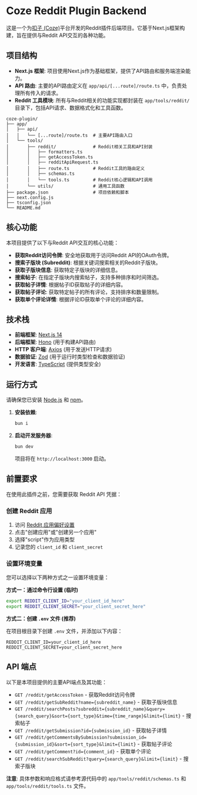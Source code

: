 # Coze Reddit Plugin Backend

这是一个为[扣子 (Coze)](https://www.coze.com/)平台开发的Reddit插件后端项目。它基于Next.js框架构建，旨在提供与Reddit API交互的各种功能。

## 项目结构

- **Next.js 框架**: 项目使用Next.js作为基础框架，提供了API路由和服务端渲染能力。
- **API 路由**: 主要的API路由定义在 `app/api/[...route]/route.ts` 中，负责处理所有传入的请求。
- **Reddit 工具模块**: 所有与Reddit相关的功能实现都封装在 `app/tools/reddit/` 目录下，包括API请求、数据格式化和工具函数。

```
coze-plugin/
├── app/
│   ├── api/
│   │   └── [...route]/route.ts  # 主要API路由入口
│   └── tools/
│       ├── reddit/              # Reddit相关工具和API封装
│       │   ├── formatters.ts
│       │   ├── getAccessToken.ts
│       │   ├── redditApiRequest.ts
│       │   ├── route.ts         # Reddit工具的路由定义
│       │   ├── schemas.ts
│       │   └── tools.ts         # Reddit核心逻辑和API调用
│       └── utils/               # 通用工具函数
├── package.json                 # 项目依赖和脚本
├── next.config.js
├── tsconfig.json
└── README.md
```

## 核心功能

本项目提供了以下与Reddit API交互的核心功能：

- **获取Reddit访问令牌**: 安全地获取用于访问Reddit API的OAuth令牌。
- **搜索子版块 (Subreddit)**: 根据关键词搜索相关的Reddit子版块。
- **获取子版块信息**: 获取特定子版块的详细信息。
- **搜索帖子**: 在指定子版块内搜索帖子，支持多种排序和时间筛选。
- **获取帖子详情**: 根据帖子ID获取帖子的详细内容。
- **获取帖子评论**: 获取特定帖子的所有评论，支持排序和数量限制。
- **获取单个评论详情**: 根据评论ID获取单个评论的详细内容。

## 技术栈

- **前端框架**: [Next.js 14](https://nextjs.org/)
- **后端框架**: [Hono](https://hono.dev/) (用于构建API路由)
- **HTTP 客户端**: [Axios](https://axios-http.com/) (用于发送HTTP请求)
- **数据验证**: [Zod](https://zod.dev/) (用于运行时类型检查和数据验证)
- **开发语言**: [TypeScript](https://www.typescriptlang.org/) (提供类型安全)

## 运行方式

请确保您已安装 [Node.js](https://nodejs.org/) 和 [npm](https://www.npmjs.com/)。

1. **安装依赖**: 
   ```bash
   bun i
   ```

2. **启动开发服务器**: 
   ```bash
   bun dev
   ```
   项目将在 `http://localhost:3000` 启动。

## 前置要求

在使用此插件之前，您需要获取 Reddit API 凭据：

### 创建 Reddit 应用

1. 访问 [Reddit 应用偏好设置](https://www.reddit.com/prefs/apps)
2. 点击"创建应用"或"创建另一个应用"
3. 选择"script"作为应用类型
4. 记录您的 `client_id` 和 `client_secret`

### 设置环境变量

您可以选择以下两种方式之一设置环境变量：

**方式一：通过命令行设置 (临时)**

```bash
export REDDIT_CLIENT_ID="your_client_id_here"
export REDDIT_CLIENT_SECRET="your_client_secret_here"
```

**方式二：创建 `.env` 文件 (推荐)**

在项目根目录下创建 `.env` 文件，并添加以下内容：

```
REDDIT_CLIENT_ID=your_client_id_here
REDDIT_CLIENT_SECRET=your_client_secret_here
```

## API 端点

以下是本项目提供的主要API端点及其功能：

- `GET /reddit/getAccessToken` - 获取Reddit访问令牌
- `GET /reddit/getSubReddit?name={subreddit_name}` - 获取子版块信息
- `GET /reddit/searchPosts?subreddit={subreddit_name}&query={search_query}&sort={sort_type}&time={time_range}&limit={limit}` - 搜索帖子
- `GET /reddit/getSubmission?id={submission_id}` - 获取帖子详情
- `GET /reddit/getCommentsBySubmission?submission_id={submission_id}&sort={sort_type}&limit={limit}` - 获取帖子评论
- `GET /reddit/getComment?id={comment_id}` - 获取单个评论
- `GET /reddit/searchSubReddit?query={search_query}&limit={limit}` - 搜索子版块

**注意**: 具体参数和响应格式请参考源代码中的 `app/tools/reddit/schemas.ts` 和 `app/tools/reddit/tools.ts` 文件。
